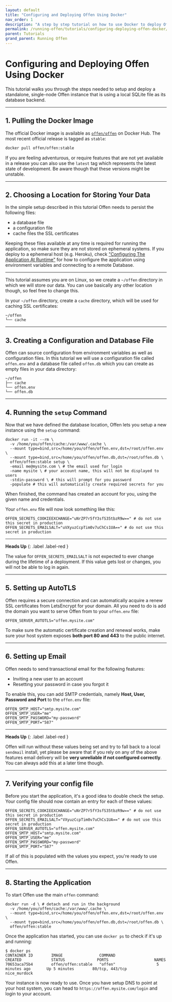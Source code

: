 ```yaml
---
layout: default
title: "Configuring and Deploying Offen Using Docker"
nav_order: 1
description: "A step by step tutorial on how to use Docker to deploy Offen."
permalink: /running-offen/tutorials/configuring-deploying-offen-docker/
parent: Tutorials
grand_parent: Running Offen
---
```


# Configuring and Deploying Offen Using Docker

This tutorial walks you through the steps needed to setup and deploy a standalone, single-node Offen instance that is using a local SQLite file as its database backend.

---

## 1. Pulling the Docker Image

The official Docker image is available as [`offen/offen`][docker-hub] on Docker Hub. The most recent official release is tagged as `stable`:

```sh
docker pull offen/offen:stable
```

If you are feeling adventurous, or require features that are not yet available in a release you can also use the `latest` tag which represents the latest state of development. Be aware though that these versions might be unstable.

[docker-hub]: https://hub.docker.com/r/offen/offen

---

## 2. Choosing a Location for Storing Your Data

In the simple setup described in this tutorial Offen needs to persist the following files:

- a database file
- a configuration file
- cache files the SSL certificates

Keeping these files available at any time is required for running the application, so make sure they are not stored on ephemeral systems. If you deploy to a ephemeral host (e.g. Heroku), check ["Configuring The Application At Runtime"][config-docs] for how to configure the application using environment variables and connecting to a remote Database.

[config-docs]: /running-offen/configuring-the-application/

---

This tutorial assumes you are on Linux, so we create a `~/offen` directory in which we will store our data. You can use basically any other location though, so feel free to change this.

In your `~/offen` directory, create a `cache` directory, which will be used for caching SSL certificates:

```
~/offen
└── cache
```

---

## 3. Creating a Configuration and Database File

Offen can source configuration from environment variables as well as configuration files. In this tutorial we will use a configuration file called `offen.env` and a database file called `offen.db` which you can create as empty files in your data directory:

```
~/offen
├── cache
└── offen.env
└── offen.db
```

---

## 4. Running the `setup` Command

Now that we have defined the database location, Offen lets you setup a new instance using the `setup` command:

```
docker run -it --rm \
  -v /home/you/offen/cache:/var/www/.cache \
  --mount type=bind,src=/home/you/offen/offen.env,dst=/root/offen.env \
  --mount type=bind,src=/home/you/offen/offen.db,dst=/root/offen.db \
  offen/offen:stable setup \
  -email me@mysite.com \ # the email used for login
  -name mysite \ # your account name, this will not be displayed to users
  -stdin-password \ # this will prompt for you password
  -populate # this will automatically create required secrets for you
```

When finished, the command has created an account for you, using the given name and credentials.

Your `offen.env` file will now look something like this:

```
OFFEN_SECRETS_COOKIEEXCHANGE="uNrZP7r5fY3sfS35tbzR9w==" # do not use this secret in production
OFFEN_SECRETS_EMAILSALT="uVXyuzCcpTim0v7uChCs1UA==" # do not use this secret in production
```

---

__Heads Up__
{: .label .label-red }

The value for `OFFEN_SECRETS_EMAILSALT` is not expected to ever change during the lifetime of a deployment. If this value gets lost or changes, you will not be able to log in again.

---

## 5. Setting up AutoTLS

Offen requires a secure connection and can automatically acquire a renew SSL certificates from LetsEncrypt for your domain. All you need to do is add the domain you want to serve Offen from to your `offen.env` file:

```
OFFEN_SERVER_AUTOTLS="offen.mysite.com"
```

To make sure the automatic certificate creation and renewal works, make sure your host system exposes __both port 80 and 443__ to the public internet.

---

## 6. Setting up Email

Offen needs to send transactional email for the following features:

- Inviting a new user to an account
- Resetting your password in case you forgot it

To enable this, you can add SMTP credentials, namely __Host, User, Password and Port__ to the `offen.env` file:

```
OFFEN_SMTP_HOST="smtp.mysite.com"
OFFEN_SMTP_USER="me"
OFFEN_SMTP_PASSWORD="my-password"
OFFEN_SMTP_PORT="587"
```

---

__Heads Up__
{: .label .label-red }

Offen will run without these values being set and try to fall back to a local `sendmail` install, yet please be aware that if you rely on any of the above features email delivery will be __very unreliable if not configured correctly__. You can always add this at a later time though.

---

## 7. Verifying your config file

Before you start the application, it's a good idea to double check the setup. Your config file should now contain an entry for each of these values:

```
OFFEN_SECRETS_COOKIEEXCHANGE="uNrZP7r5fY3sfS35tbzR9w==" # do not use this secret in production
OFFEN_SECRETS_EMAILSALT="VXyuzCcpTim0v7uChCs1UA==" # do not use this secret in production
OFFEN_SERVER_AUTOTLS="offen.mysite.com"
OFFEN_SMTP_HOST="smtp.mysite.com"
OFFEN_SMTP_USER="me"
OFFEN_SMTP_PASSWORD="my-password"
OFFEN_SMTP_PORT="587"
```

If all of this is populated with the values you expect, you're ready to use Offen.

---

## 8. Starting the Application

To start Offen use the main `offen` command:

```
docker run -d \ # detach and run in the background
  -v /home/you/offen/cache:/var/www/.cache \
  --mount type=bind,src=/home/you/offen/offen.env,dst=/root/offen.env \
  --mount type=bind,src=/home/you/offen/offen.db,dst=/root/offen.db \
  offen/offen:stable
```

Once the application has started, you can use `docker ps` to check if it's up and running:

```
$ docker ps
CONTAINER ID        IMAGE                COMMAND                  CREATED             STATUS              PORTS                    NAMES
70653aca75b4        offen/offen:stable   "offen"                  5 minutes ago       Up 5 minutes        80/tcp, 443/tcp          nice_murdock
```

Your instance is now ready to use. Once you have setup DNS to point at your host system, you can head to `https://offen.mysite.com/login` and login to your account.

